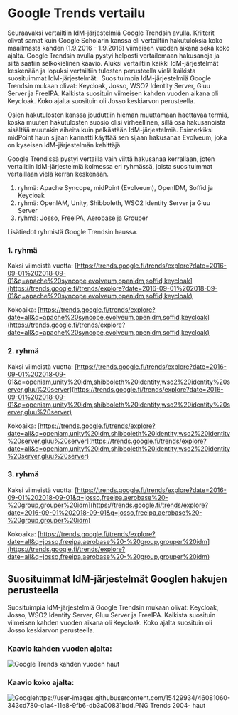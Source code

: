 # Google Trends vertailu
Seuraavaksi vertailtiin IdM-järjestelmiä Google Trendsin avulla. Kriiterit olivat samat kuin Google Scholarin kanssa eli vertailtiin hakutuloksia koko maailmasta kahden (1.9.2016 - 1.9.2018) viimeisen vuoden aikana sekä koko ajalta. Google Trendsin avulla pystyi helposti vertailemaan hakusanoja ja siitä saatiin selkokielinen kaavio. Aluksi vertailtiin kaikki IdM-järjestelmät keskenään ja lopuksi vertailtiin tulosten perusteella vielä kaikista suosituimmat IdM-järjestelmät.  Suosituimpia IdM-järjestelmiä Google Trendsin mukaan olivat: Keycloak, Josso, WSO2 Identity Server, Gluu Server ja FreeIPA. Kaikista suosituin viimeisen kahden vuoden aikana oli Keycloak. Koko ajalta suosituin oli Josso keskiarvon perusteella.

Osien hakutulosten kanssa jouduttiin hieman muuttamaan haettavaa termiä, koska muuten hakutulosten suosio olisi virheellinen, sillä osa hakusanoista sisältää muutakin aiheita kuin pelkästään IdM-järjestelmiä. Esimerkiksi midPoint haun sijaan kannatti käyttää sen sijaan hakusanaa Evolveum, joka on kyseisen IdM-järjestelmän kehittäjä.

Google Trendissä pystyi vertailla vain viittä hakusanaa kerrallaan, joten vertailtiin IdM-järjestelmiä kolmessa eri ryhmässä, joista suosituimmat vertaillaan vielä kerran keskenään.
1. ryhmä: Apache Syncope, midPoint (Evolveum), OpenIDM, Soffid ja Keycloak
2. ryhmä: OpenIAM, Unity, Shibboleth, WSO2 Identity Server ja Gluu Server
3. ryhmä: Josso, FreeIPA, Aerobase ja Grouper

Lisätiedot ryhmistä Google Trendsin haussa.
### 1. ryhmä

Kaksi viimeistä vuotta: [https://trends.google.fi/trends/explore?date=2016-09-01%202018-09-01&q=apache%20syncope,evolveum,openidm,soffid,keycloak](https://trends.google.fi/trends/explore?date=2016-09-01%202018-09-01&q=apache%20syncope,evolveum,openidm,soffid,keycloak)

Kokoaika: [https://trends.google.fi/trends/explore?date=all&q=apache%20syncope,evolveum,openidm,soffid,keycloak](https://trends.google.fi/trends/explore?date=all&q=apache%20syncope,evolveum,openidm,soffid,keycloak)

### 2. ryhmä

Kaksi viimeistä vuotta: [https://trends.google.fi/trends/explore?date=2016-09-01%202018-09-01&q=openiam,unity%20idm,shibboleth%20identity,wso2%20identity%20server,gluu%20server](https://trends.google.fi/trends/explore?date=2016-09-01%202018-09-01&q=openiam,unity%20idm,shibboleth%20identity,wso2%20identity%20server,gluu%20server)

Kokoaika: [https://trends.google.fi/trends/explore?date=all&q=openiam,unity%20idm,shibboleth%20identity,wso2%20identity%20server,gluu%20server](https://trends.google.fi/trends/explore?date=all&q=openiam,unity%20idm,shibboleth%20identity,wso2%20identity%20server,gluu%20server)

### 3. ryhmä

Kaksi viimeistä vuotta: [https://trends.google.fi/trends/explore?date=2016-09-01%202018-09-01&q=josso,freeipa,aerobase%20-%20group,grouper%20idm](https://trends.google.fi/trends/explore?date=2016-09-01%202018-09-01&q=josso,freeipa,aerobase%20-%20group,grouper%20idm)

Kokoaika: [https://trends.google.fi/trends/explore?date=all&q=josso,freeipa,aerobase%20-%20group,grouper%20idm](https://trends.google.fi/trends/explore?date=all&q=josso,freeipa,aerobase%20-%20group,grouper%20idm)

## Suosituimmat IdM-järjestelmät Googlen hakujen perusteella

Suosituimpia IdM-järjestelmiä Google Trendsin mukaan olivat: Keycloak, Josso, WSO2 Identity Server, Gluu Server ja FreeIPA. Kaikista suosituin viimeisen kahden vuoden aikana oli Keycloak. Koko ajalta suosituin oli Josso keskiarvon perusteella.

### Kaavio kahden vuoden ajalta:

![Google Trends kahden vuoden haut](https://user-images.githubusercontent.com/15429934/46081040-2a1ad900-c1a4-11e8-98cc-6b7faec59c31.PNG)

### Kaavio koko ajalta:

![Googlehttps://user-images.githubusercontent.com/15429934/46081060-343cd780-c1a4-11e8-9fb6-db3a00831bdd.PNG Trends 2004- haut](https://user-images.githubusercontent.com/15429934/46081060-343cd780-c1a4-11e8-9fb6-db3a00831bdd.PNG)

